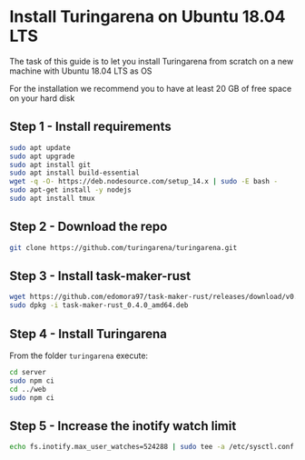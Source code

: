 # Install Turingarena on Ubuntu 18.04 LTS

The task of this guide is to let you install Turingarena from scratch on a new machine with Ubuntu 18.04 LTS as OS

For the installation we recommend you to have at least 20 GB of free space on your hard disk

## Step 1 - Install requirements

```bash
sudo apt update
sudo apt upgrade
sudo apt install git
sudo apt install build-essential
wget -q -O- https://deb.nodesource.com/setup_14.x | sudo -E bash -
sudo apt-get install -y nodejs
sudo apt install tmux
```

## Step 2 - Download the repo

```bash
git clone https://github.com/turingarena/turingarena.git
```

## Step 3 - Install  task-maker-rust

```bash
wget https://github.com/edomora97/task-maker-rust/releases/download/v0.4.0/task-maker-rust_0.4.0_amd64.deb
sudo dpkg -i task-maker-rust_0.4.0_amd64.deb
```

## Step 4 - Install Turingarena

From the folder `turingarena` execute:

```bash
cd server
sudo npm ci
cd ../web
sudo npm ci
```

## Step 5 - Increase the inotify watch limit

```bash
echo fs.inotify.max_user_watches=524288 | sudo tee -a /etc/sysctl.conf && sudo sysctl -p
```

